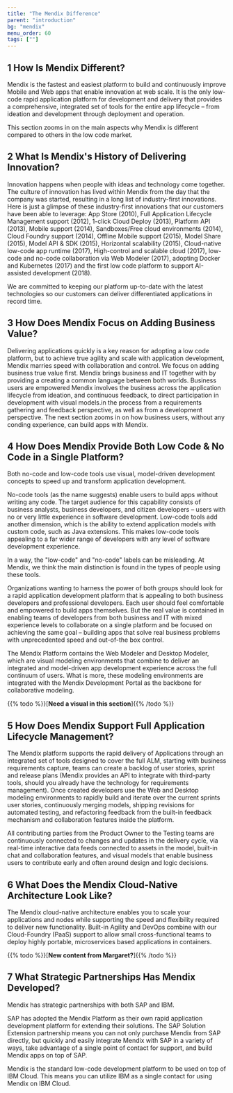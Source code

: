 ```yaml
---
title: "The Mendix Difference"
parent: "introduction"
bg: "mendix"
menu_order: 60
tags: [""]
---
```


## 1 How Is Mendix Different?

Mendix is the fastest and easiest platform to build and continuously improve Mobile and Web apps that enable innovation at web scale. It is the only low-code rapid application platform for development and delivery that provides a comprehensive, integrated set of tools for the entire app lifecycle – from ideation and development through deployment and operation.

This section zooms in on the main aspects why Mendix is different compared to others in the low code market.

## 2 What Is Mendix's History of Delivering Innovation?

Innovation happens when people with ideas and technology come together. The culture of innovation has lived within Mendix from the day that the company was started, resulting in a long list of industry-first innovations. Here is just a glimpse of these industry-first innovations that our customers have been able to leverage: App Store (2010), Full Application Lifecycle Management support (2012), 1-click Cloud Deploy (2013), Platform API (2013), Mobile support (2014), Sandboxes/Free cloud environments (2014), Cloud Foundry support (2014), Offline Mobile support (2015), Model Share (2015), Model API & SDK (2015), Horizontal scalability (2015), Cloud-native low-code app runtime (2017), High-control and scalable cloud (2017), low-code and no-code collaboration via Web Modeler (2017), adopting Docker and Kubernetes (2017) and the first low code platform to support AI-assisted development (2018).

We are committed to keeping our platform up-to-date with the latest technologies so our customers can deliver differentiated applications in record time.

## 3 How Does Mendix Focus on Adding Business Value?

Delivering applications quickly is a key reason for adopting a low code platform, but to achieve true agility and scale with application development, Mendix marries speed with collaboration and control. We focus on adding business true value first. Mendix brings business and IT together with by providing a creating a common language between both worlds. Business users are empowered Mendix involves the business across the application lifecycle from ideation, and continuous feedback, to direct participation in development with visual models.in the process from a requirements gathering and feedback perspective, as well as from a development perspective. The next section zooms in on how business users, without any conding experience, can build apps with Mendix.

## 4 How Does Mendix Provide Both Low Code & No Code in a Single Platform?

Both no-code and low-code tools use visual, model-driven development concepts to speed up and transform application development.

No-code tools (as the name suggests) enable users to build apps without writing any code. The target audience for this capability consists of business analysts, business developers, and citizen developers – users with no or very little experience in software development. Low-code tools add another dimension, which is the ability to extend application models with custom code, such as Java extensions. This makes low-code tools appealing to a far wider range of developers with any level of software development experience.

In a way, the "low-code" and "no-code" labels can be misleading. At Mendix, we think the main distinction is found in the types of people using these tools.

Organizations wanting to harness the power of both groups should look for a rapid application development platform that is appealing to both business developers and professional developers. Each user should feel comfortable and empowered to build apps themselves. But the real value is contained in enabling teams of developers from both business and IT with mixed experience levels to collaborate on a single platform and be focused on achieving the same goal – building apps that solve real business problems with unprecedented speed and out-of-the box control.

The Mendix Platform contains the Web Modeler and Desktop Modeler, which are visual modeling environments that combine to deliver an integrated and model-driven app development experience across the full continuum of users. What is more, these modeling environments are integrated with the Mendix Development Portal as the backbone for collaborative modeling.

{{% todo %}}[**Need a visual in this section**]{{% /todo %}}

## 5 How Does Mendix Support Full Application Lifecycle Management?

The Mendix platform supports the rapid delivery of Applications through an integrated set of tools designed to cover the full ALM, starting with business requirements capture, teams can create a backlog of user stories, sprint and release plans (Mendix provides an API to integrate with third-party tools, should you already have the technology for requirements management). Once created developers use the Web and Desktop modeling environments to rapidly build and iterate over the current sprints user stories, continuously merging models, shipping revisions for automated testing, and refactoring feedback from the built-in feedback mechanism and collaboration features inside the platform.  

All contributing parties from the Product Owner to the Testing teams are continuously connected to changes and updates in the delivery cycle, via real-time interactive data feeds connected to assets in the model, built-in chat and collaboration features, and visual models that enable business users to contribute early and often around design and logic decisions. 

## 6  What Does the Mendix Cloud-Native Architecture Look Like?

The Mendix cloud-native architecture enables you to scale your applications and nodes while supporting the speed and flexibility required to deliver new functionality. Built-in Agility and DevOps combine with our Cloud-Foundry (PaaS) support to allow small cross-functional teams to deploy highly portable, microservices based applications in containers.  

{{% todo %}}[**New content from Margaret?**]{{% /todo %}}

## 7 What Strategic Partnerships Has Mendix Developed?

Mendix has strategic partnerships with both SAP and IBM.

SAP has adopted the Mendix Platform as their own rapid application development platform for extending their solutions. The SAP Solution Extension partnership means you can not only purchase Mendix from SAP directly, but quickly and easily integrate Mendix with SAP in a variety of ways, take advantage of a single point of contact for support, and build Mendix apps on top of SAP.

Mendix is the standard low-code development platform to be used on top of IBM Cloud. This means you can utilize IBM as a single contact for using Mendix on IBM Cloud.
